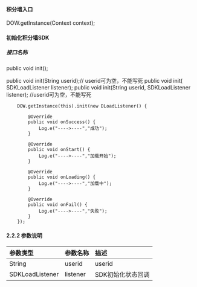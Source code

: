 #### 

####  积分墙入口

DOW.getInstance\(Context context\);

#### 初始化积分墙SDK

#####  接口名称

public void init\(\);

public void init\(String userid\);// userid可为空，不能写死
public void init( SDKLoadListener listener);
public void init\(String userid, SDKLoadListener listener\); //userid可为空，不能写死


		DOW.getInstance(this).init(new DLoadListener() {
	
			@Override
			public void onSuccess() {
				Log.e("---->----","成功");
			}
			
			@Override
			public void onStart() {
				Log.e("---->----","加载开始");
			}
			
			@Override
			public void onLoading() {
				Log.e("---->----","加载中");
			}
			
			@Override
			public void onFail() {
				Log.e("---->----","失败");
			}
		});

#### 2.2.2 参数说明


| 参数类型 | 参数名称 | 描述 |
| :--- | :--- | :--- |
| String | userid | userid |
| SDKLoadListener | listener | SDK初始化状态回调 |

